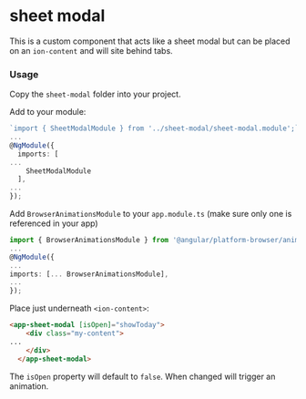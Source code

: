 # sheet modal

This is a custom component that acts like a sheet modal but can be placed on an `ion-content` and will site behind tabs.

### Usage

Copy the `sheet-modal` folder into your project.

Add to your module:
```typescript
`import { SheetModalModule } from '../sheet-modal/sheet-modal.module';`
...
@NgModule({
  imports: [
...
    SheetModalModule
  ],
...
});
```

Add `BrowserAnimationsModule` to your `app.module.ts` (make sure only one is referenced in your app)
```typescript
import { BrowserAnimationsModule } from '@angular/platform-browser/animations';
...
@NgModule({
...
imports: [... BrowserAnimationsModule],
...
});
```

Place just underneath `<ion-content>`:
```html
<app-sheet-modal [isOpen]="showToday">
    <div class="my-content">
...
    </div>
  </app-sheet-modal>
  ```

The `isOpen` property will default to `false`. When changed will trigger an animation.
